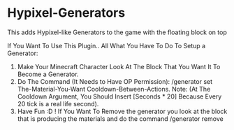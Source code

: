 # Hypixel-Generators
This adds Hypixel-like Generators to the game with the floating block on top

If You Want To Use This Plugin.. All What You Have To Do To Setup a Generator:

1. Make Your Minecraft Character Look At The Block That You Want It To Become a Generator.
2. Do The Command (It Needs to Have OP Permission): /generator set The-Material-You-Want Cooldown-Between-Actions. 
 Note: (At The Cooldown Argument, You Should Insert [Seconds * 20] Because Every 20 tick is a real life second).
3. Have Fun :D ! If You Want To Remove the generator you look at the block that is producing the materials and do the command /generator remove
  
  
